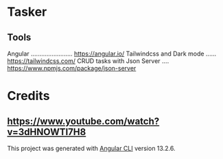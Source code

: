 # Tasker

## Tools

Angular ........................ https://angular.io/
Tailwindcss and Dark mode ...... https://tailwindcss.com/
CRUD tasks with Json Server .... https://www.npmjs.com/package/json-server

# Credits

## https://www.youtube.com/watch?v=3dHNOWTI7H8

This project was generated with [Angular CLI](https://github.com/angular/angular-cli) version 13.2.6.
